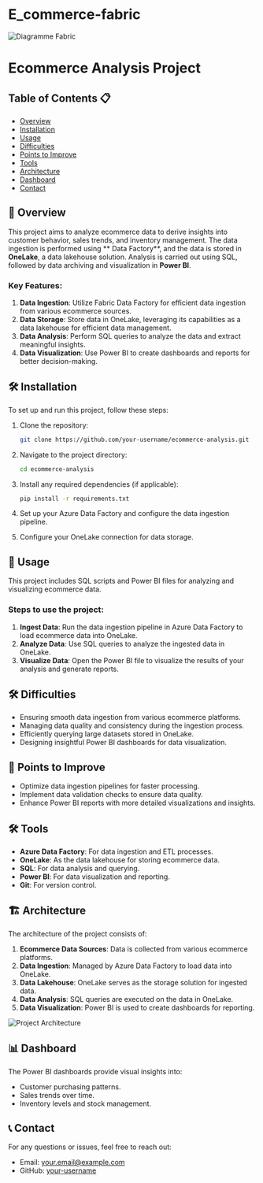 #  E_commerce-fabric

![Diagramme Fabric](images/fabric.gif)

# Ecommerce Analysis Project

## Table of Contents 📋
- [Overview](#overview)
- [Installation](#installation)
- [Usage](#usage)
- [Difficulties](#difficulties)
- [Points to Improve](#points-to-improve)
- [Tools](#tools)
- [Architecture](#architecture)
- [Dashboard](#dashboard)
- [Contact](#contact)

## 🚀 Overview
This project aims to analyze ecommerce data to derive insights into customer behavior, sales trends, and inventory management. The data ingestion is performed using ** Data Factory**, and the data is stored in **OneLake**, a data lakehouse solution. Analysis is carried out using SQL, followed by data archiving and visualization in **Power BI**.

### Key Features:
1. **Data Ingestion**: Utilize Fabric Data Factory for efficient data ingestion from various ecommerce sources.
2. **Data Storage**: Store data in OneLake, leveraging its capabilities as a data lakehouse for efficient data management.
3. **Data Analysis**: Perform SQL queries to analyze the data and extract meaningful insights.
4. **Data Visualization**: Use Power BI to create dashboards and reports for better decision-making.

## 🛠️ Installation
To set up and run this project, follow these steps:

1. Clone the repository:
    ```bash
    git clone https://github.com/your-username/ecommerce-analysis.git
    ```
2. Navigate to the project directory:
    ```bash
    cd ecommerce-analysis
    ```

3. Install any required dependencies (if applicable):
    ```bash
    pip install -r requirements.txt
    ```

4. Set up your Azure Data Factory and configure the data ingestion pipeline.

5. Configure your OneLake connection for data storage.

## 🚀 Usage
This project includes SQL scripts and Power BI files for analyzing and visualizing ecommerce data.

### Steps to use the project:

1. **Ingest Data**: Run the data ingestion pipeline in Azure Data Factory to load ecommerce data into OneLake.
2. **Analyze Data**: Use SQL queries to analyze the ingested data in OneLake.
3. **Visualize Data**: Open the Power BI file to visualize the results of your analysis and generate reports.

## 🛠️ Difficulties
- Ensuring smooth data ingestion from various ecommerce platforms.
- Managing data quality and consistency during the ingestion process.
- Efficiently querying large datasets stored in OneLake.
- Designing insightful Power BI dashboards for data visualization.

## 🔧 Points to Improve
- Optimize data ingestion pipelines for faster processing.
- Implement data validation checks to ensure data quality.
- Enhance Power BI reports with more detailed visualizations and insights.

## 🛠 Tools
- **Azure Data Factory**: For data ingestion and ETL processes.
- **OneLake**: As the data lakehouse for storing ecommerce data.
- **SQL**: For data analysis and querying.
- **Power BI**: For data visualization and reporting.
- **Git**: For version control.

## 🏗 Architecture
The architecture of the project consists of:
1. **Ecommerce Data Sources**: Data is collected from various ecommerce platforms.
2. **Data Ingestion**: Managed by Azure Data Factory to load data into OneLake.
3. **Data Lakehouse**: OneLake serves as the storage solution for ingested data.
4. **Data Analysis**: SQL queries are executed on the data in OneLake.
5. **Data Visualization**: Power BI is used to create dashboards for reporting.

![Project Architecture](images/ecommerce_architecture.png)

## 📊 Dashboard
The Power BI dashboards provide visual insights into:
- Customer purchasing patterns.
- Sales trends over time.
- Inventory levels and stock management.

## 📞 Contact
For any questions or issues, feel free to reach out:
- Email: your.email@example.com
- GitHub: [your-username](https://github.com/your-username)
